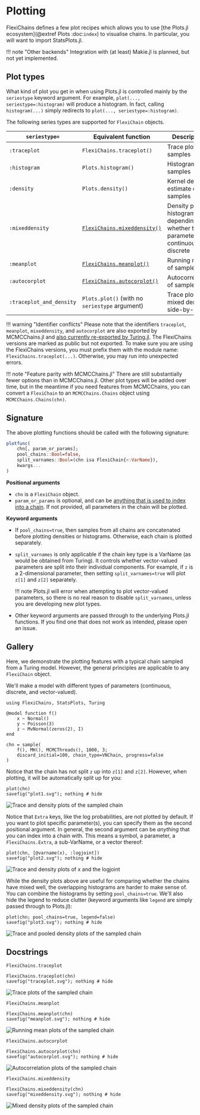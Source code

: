 # Plotting

FlexiChains defines a few plot recipes which allows you to use [the Plots.jl ecosystem](@extref Plots :doc:`index`) to visualise chains.
In particular, you will want to import StatsPlots.jl.

!!! note "Other backends"
    Integration with (at least) Makie.jl is planned, but not yet implemented.

## Plot types

What kind of plot you get in when using Plots.jl is controlled mainly by the `seriestype` keyword argument.
For example, `plot(..., seriestype=:histogram)` will produce a histogram.
In fact, calling `histogram(...)` simply redirects to `plot(..., seriestype=:histogram)`.

The following series types are supported for `FlexiChain` objects.

| `seriestype=`            | Equivalent function                            | Description                                                                             |
| -------------            | ---------------------                          | -------------                                                                           |
| `:traceplot`             | `FlexiChains.traceplot()`                      | Trace plot of samples                                                                   |
| `:histogram`             | `Plots.histogram()`                            | Histogram of samples                                                                    |
| `:density`               | `Plots.density()`                              | Kernel density estimate of samples                                                      |
| `:mixeddensity`          | [`FlexiChains.mixeddensity()`](@ref)           | Density plot or histogram, depending on whether the parameter is continuous or discrete |
| `:meanplot`              | [`FlexiChains.meanplot()`](@ref)               | Running mean of samples                                                                 |
| `:autocorplot`           | [`FlexiChains.autocorplot()`](@ref)            | Autocorrelation of samples                                                              |
| `:traceplot_and_density` | `Plots.plot()` (with no `seriestype` argument) | Trace plot and mixed density side-by-side                                               |

!!! warning "Identifier conflicts"
    Please note that the identifiers `traceplot`, `meanplot`, `mixeddensity`, and `autocorplot` are also exported by MCMCChains.jl and [also currently re-exported by Turing.jl](https://github.com/TuringLang/Turing.jl/issues/2681). The FlexiChains versions are marked as public but not exported. To make sure you are using the FlexiChains versions, you must prefix them with the module name: `FlexiChains.traceplot(...)`. Otherwise, you may run into unexpected errors. 

!!! note "Feature parity with MCMCChains.jl"
    There are still substantially fewer options than in MCMCChains.jl. Other plot types will be added over time, but in the meantime if you need features from MCMCChains, you can convert a `FlexiChain` to an `MCMCChains.Chains` object using `MCMCChains.Chains(chn)`.

## Signature

The above plotting functions should be called with the following signature:

```julia
plotfunc(
    chn[, param_or_params];
    pool_chains::Bool=false,
    split_varnames::Bool=(chn isa FlexiChain{<:VarName}),
    kwargs...
)
```

**Positional arguments**

- `chn` is a `FlexiChain` object.
- `param_or_params` is optional, and can be [anything that is used to index into a chain](@ref "Indexing"). If not provided, all parameters in the chain will be plotted.

**Keyword arguments**

- If `pool_chains=true`, then samples from all chains are concatenated before plotting densities or histograms.
  Otherwise, each chain is plotted separately.

- `split_varnames` is only applicable if the chain key type is a VarName (as would be obtained from Turing).
  It controls whether vector-valued parameters are split into their individual components.
  For example, if `z` is a 2-dimensional parameter, then setting `split_varnames=true` will plot `z[1]` and `z[2]` separately.

  !!! note
      Plots.jl will error when attempting to plot vector-valued parameters, so there is no real reason to disable `split_varnames`, unless you are developing new plot types.

- Other keyword arguments are passed through to the underlying Plots.jl functions. If you find one that does not work as intended, please open an issue.

## Gallery

Here, we demonstrate the plotting features with a typical chain sampled from a Turing model.
However, the general principles are applicable to any `FlexiChain` object.

We'll make a model with different types of parameters (continuous, discrete, and vector-valued).

```@example 1
using FlexiChains, StatsPlots, Turing

@model function f()
    x ~ Normal()
    y ~ Poisson(3)
    z ~ MvNormal(zeros(2), I)
end

chn = sample(
    f(), MH(), MCMCThreads(), 1000, 3;
    discard_initial=100, chain_type=VNChain, progress=false
)
```

Notice that the chain has not split `z` up into `z[1]` and `z[2]`.
However, when plotting, it will be automatically split up for you:

```@example 1
plot(chn)
savefig("plot1.svg"); nothing # hide
```

![Trace and density plots of the sampled chain](plot1.svg)

Notice that `Extra` keys, like the log probabilities, are not plotted by default.
If you want to plot specific parameter(s), you can specify them as the second positional argument.
In general, the second argument can be _anything_ that you can index into a chain with.
This means a symbol, a parameter, a `FlexiChains.Extra`, a sub-VarName, or a vector thereof:

```@example 1
plot(chn, [@varname(x), :logjoint])
savefig("plot2.svg"); nothing # hide
```

![Trace and density plots of x and the logjoint](plot2.svg)

While the density plots above are useful for comparing whether the chains have mixed well, the overlapping histograms are harder to make sense of.
You can combine the histograms by setting `pool_chains=true`.
We'll also hide the legend to reduce clutter (keyword arguments like `legend` are simply passed through to Plots.jl):

```@example 1
plot(chn; pool_chains=true, legend=false)
savefig("plot3.svg"); nothing # hide
```

![Trace and pooled density plots of the sampled chain](plot3.svg)

## Docstrings

```@docs
FlexiChains.traceplot
```

```@example 1
FlexiChains.traceplot(chn)
savefig("traceplot.svg"); nothing # hide
```

![Trace plots of the sampled chain](traceplot.svg)

```@docs
FlexiChains.meanplot
```

```@example 1
FlexiChains.meanplot(chn)
savefig("meanplot.svg"); nothing # hide
```

![Running mean plots of the sampled chain](meanplot.svg)

```@docs
FlexiChains.autocorplot
```

```@example 1
FlexiChains.autocorplot(chn)
savefig("autocorplot.svg"); nothing # hide
```

![Autocorrelation plots of the sampled chain](autocorplot.svg)

```@docs
FlexiChains.mixeddensity
```

```@example 1
FlexiChains.mixeddensity(chn)
savefig("mixeddensity.svg"); nothing # hide
```

![Mixed density plots of the sampled chain](mixeddensity.svg)
